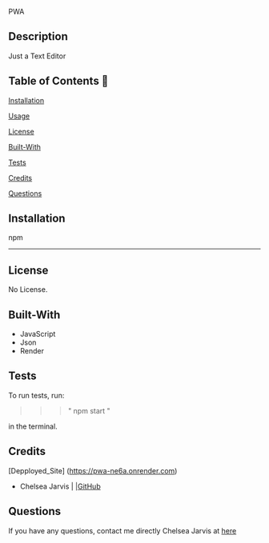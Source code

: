 PWA 

  ## Description

Just a Text Editor

  ## Table of Contents 📖
  
  [Installation](#installation)

  [Usage](#usage)

  [License](#license)

  [Built-With](#Built-With)

  [Tests](#tests) 

  [Credits](#credits)

  [Questions](#questions)
  
  ## Installation 

npm 
  
__________________________________________________________________________

## License

No License. 

## Built-With

- JavaScript
- Json
- Render

## Tests 

To run tests, run: 

>>> " npm start "

in the terminal.
  

## Credits

[Depployed_Site] (https://pwa-ne6a.onrender.com)

- Chelsea Jarvis | |[GitHub](https://github.com/Jarvisismy-copilot)


 ## Questions 
  
  If you have any questions, contact me directly Chelsea Jarvis at [here](mailto:Chelseajarvis3301@icloud.com)
  

